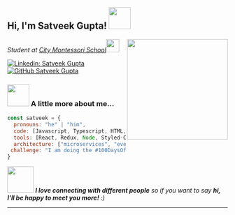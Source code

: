 <h2> Hi, I'm Satveek Gupta! <img src="https://media.giphy.com/media/mGcNjsfWAjY5AEZNw6/giphy.gif" width="50"></h2>
<img align='right' src="https://media.giphy.com/media/ieyl9zmCjO4b4t6qoY/giphy.gif" width="230">
<p><em>Student at <a href="http://cmseducation.org">City Montessori School</a><img src="https://media.giphy.com/media/fYSnHlufseco8Fh93Z/giphy.gif" width="30">
</em></p>


[![Linkedin: Satveek Gupta](https://img.shields.io/badge/-satveek-gupta?style=flat-square&logo=Linkedin&logoColor=white&link=https://www.linkedin.com/in/satveek-gupta/)](https://www.linkedin.com/in/satveek-gupta/)
[![GitHub Satveek Gupta](https://img.shields.io/github/followers/Satveek-Gupta?label=follow&style=social)](https://github.com/Satveek-Gupta)


### <img src="https://media.giphy.com/media/VgCDAzcKvsR6OM0uWg/giphy.gif" width="50"> A little more about me...  

```javascript
const satveek = {
  pronouns: "he" | "him",
  code: [Javascript, Typescript, HTML, CSS, Java],
  tools: [React, Redux, Node, Styled-Components, Docker],
  architecture: ["microservices", "event-driven", "design system pattern"],
 challenge: "I am doing the #100DaysOfCode challenge focused on react and typescript"
}
```

<img src="https://media.giphy.com/media/LnQjpWaON8nhr21vNW/giphy.gif" width="60"> <em><b>I love connecting with different people</b> so if you want to say <b>hi, I'll be happy to meet you more!</b> :)</em>

---